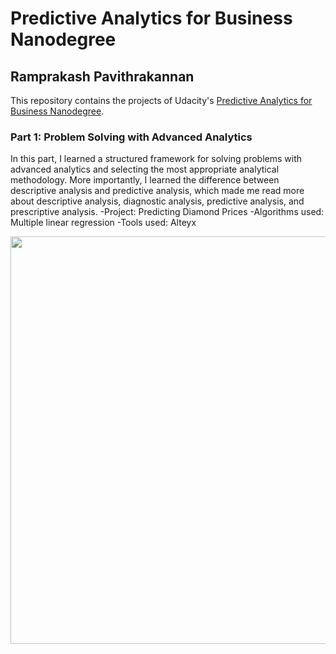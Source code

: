 # Predictive Analytics for Business Nanodegree

## Ramprakash Pavithrakannan

This repository contains the projects of Udacity's [Predictive Analytics for Business Nanodegree](https://www.udacity.com/course/business-analyst-nanodegree--nd008).

### Part 1: Problem Solving with Advanced Analytics

In this part, I learned a structured framework for solving problems with advanced analytics and selecting the most appropriate analytical methodology. More importantly, I learned the difference between descriptive analysis and predictive analysis, which made me read more about descriptive analysis, diagnostic analysis, predictive analysis, and prescriptive analysis. 
-Project: Predicting Diamond Prices
-Algorithms used: Multiple linear regression
-Tools used: Alteyx

<img src="https://s3-us-west-2.amazonaws.com/udacity-printer/production/certificates/32ee1052-5d6a-4ab6-bf1c-c4448c65c88f.svg" width="846" height="652">